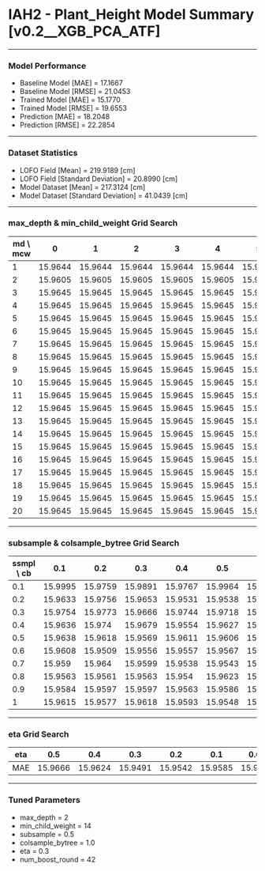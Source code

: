 # IAH2 - Plant_Height Model Summary [v0.2__XGB_PCA_ATF]

***

### Model Performance

- Baseline Model [MAE] = 17.1667
- Baseline Model [RMSE] = 21.0453
- Trained Model [MAE] = 15.1770
- Trained Model [RMSE] = 19.6553
- Prediction [MAE] = 18.2048
- Prediction [RMSE] = 22.2854
***

### Dataset Statistics

- LOFO Field [Mean] = 219.9189 [cm]
- LOFO Field [Standard Deviation] = 20.8990 [cm]
- Model Dataset [Mean] = 217.3124 [cm]
- Model Dataset [Standard Deviation] = 41.0439 [cm]
***

### max_depth & min_child_weight Grid Search

|   md \ mcw |       0 |       1 |       2 |       3 |       4 |       5 |       6 |       7 |       8 |       9 |      10 |      11 |      12 |      13 |      14 |      15 |      16 |      17 |      18 |      19 |      20 |
|------------|---------|---------|---------|---------|---------|---------|---------|---------|---------|---------|---------|---------|---------|---------|---------|---------|---------|---------|---------|---------|---------|
|          1 | 15.9644 | 15.9644 | 15.9644 | 15.9644 | 15.9644 | 15.9644 | 15.9644 | 15.9644 | 15.9644 | 15.9644 | 15.9644 | 15.9644 | 15.9644 | 15.9644 | 15.9644 | 15.9644 | 15.9644 | 15.9644 | 15.9644 | 15.9644 | 15.9644 |
|          2 | 15.9605 | 15.9605 | 15.9605 | 15.9605 | 15.9605 | 15.9605 | 15.9605 | 15.9605 | 15.9605 | 15.9605 | 15.9605 | 15.9605 | 15.9605 | 15.9605 | 15.9605 | 15.9605 | 15.9605 | 15.9605 | 15.9605 | 15.9605 | 15.9605 |
|          3 | 15.9645 | 15.9645 | 15.9645 | 15.9645 | 15.9645 | 15.9645 | 15.9645 | 15.9645 | 15.9645 | 15.9645 | 15.9645 | 15.9645 | 15.9645 | 15.9645 | 15.9645 | 15.9645 | 15.9645 | 15.9645 | 15.9645 | 15.9645 | 15.9645 |
|          4 | 15.9645 | 15.9645 | 15.9645 | 15.9645 | 15.9645 | 15.9645 | 15.9645 | 15.9645 | 15.9645 | 15.9645 | 15.9645 | 15.9645 | 15.9645 | 15.9645 | 15.9645 | 15.9645 | 15.9645 | 15.9645 | 15.9645 | 15.9645 | 15.9645 |
|          5 | 15.9645 | 15.9645 | 15.9645 | 15.9645 | 15.9645 | 15.9645 | 15.9645 | 15.9645 | 15.9645 | 15.9645 | 15.9645 | 15.9645 | 15.9645 | 15.9645 | 15.9645 | 15.9645 | 15.9645 | 15.9645 | 15.9645 | 15.9645 | 15.9645 |
|          6 | 15.9645 | 15.9645 | 15.9645 | 15.9645 | 15.9645 | 15.9645 | 15.9645 | 15.9645 | 15.9645 | 15.9645 | 15.9645 | 15.9645 | 15.9645 | 15.9645 | 15.9645 | 15.9645 | 15.9645 | 15.9645 | 15.9645 | 15.9645 | 15.9645 |
|          7 | 15.9645 | 15.9645 | 15.9645 | 15.9645 | 15.9645 | 15.9645 | 15.9645 | 15.9645 | 15.9645 | 15.9645 | 15.9645 | 15.9645 | 15.9645 | 15.9645 | 15.9645 | 15.9645 | 15.9645 | 15.9645 | 15.9645 | 15.9645 | 15.9645 |
|          8 | 15.9645 | 15.9645 | 15.9645 | 15.9645 | 15.9645 | 15.9645 | 15.9645 | 15.9645 | 15.9645 | 15.9645 | 15.9645 | 15.9645 | 15.9645 | 15.9645 | 15.9645 | 15.9645 | 15.9645 | 15.9645 | 15.9645 | 15.9645 | 15.9645 |
|          9 | 15.9645 | 15.9645 | 15.9645 | 15.9645 | 15.9645 | 15.9645 | 15.9645 | 15.9645 | 15.9645 | 15.9645 | 15.9645 | 15.9645 | 15.9645 | 15.9645 | 15.9645 | 15.9645 | 15.9645 | 15.9645 | 15.9645 | 15.9645 | 15.9645 |
|         10 | 15.9645 | 15.9645 | 15.9645 | 15.9645 | 15.9645 | 15.9645 | 15.9645 | 15.9645 | 15.9645 | 15.9645 | 15.9645 | 15.9645 | 15.9645 | 15.9645 | 15.9645 | 15.9645 | 15.9645 | 15.9645 | 15.9645 | 15.9645 | 15.9645 |
|         11 | 15.9645 | 15.9645 | 15.9645 | 15.9645 | 15.9645 | 15.9645 | 15.9645 | 15.9645 | 15.9645 | 15.9645 | 15.9645 | 15.9645 | 15.9645 | 15.9645 | 15.9645 | 15.9645 | 15.9645 | 15.9645 | 15.9645 | 15.9645 | 15.9645 |
|         12 | 15.9645 | 15.9645 | 15.9645 | 15.9645 | 15.9645 | 15.9645 | 15.9645 | 15.9645 | 15.9645 | 15.9645 | 15.9645 | 15.9645 | 15.9645 | 15.9645 | 15.9645 | 15.9645 | 15.9645 | 15.9645 | 15.9645 | 15.9645 | 15.9645 |
|         13 | 15.9645 | 15.9645 | 15.9645 | 15.9645 | 15.9645 | 15.9645 | 15.9645 | 15.9645 | 15.9645 | 15.9645 | 15.9645 | 15.9645 | 15.9645 | 15.9645 | 15.9645 | 15.9645 | 15.9645 | 15.9645 | 15.9645 | 15.9645 | 15.9645 |
|         14 | 15.9645 | 15.9645 | 15.9645 | 15.9645 | 15.9645 | 15.9645 | 15.9645 | 15.9645 | 15.9645 | 15.9645 | 15.9645 | 15.9645 | 15.9645 | 15.9645 | 15.9645 | 15.9645 | 15.9645 | 15.9645 | 15.9645 | 15.9645 | 15.9645 |
|         15 | 15.9645 | 15.9645 | 15.9645 | 15.9645 | 15.9645 | 15.9645 | 15.9645 | 15.9645 | 15.9645 | 15.9645 | 15.9645 | 15.9645 | 15.9645 | 15.9645 | 15.9645 | 15.9645 | 15.9645 | 15.9645 | 15.9645 | 15.9645 | 15.9645 |
|         16 | 15.9645 | 15.9645 | 15.9645 | 15.9645 | 15.9645 | 15.9645 | 15.9645 | 15.9645 | 15.9645 | 15.9645 | 15.9645 | 15.9645 | 15.9645 | 15.9645 | 15.9645 | 15.9645 | 15.9645 | 15.9645 | 15.9645 | 15.9645 | 15.9645 |
|         17 | 15.9645 | 15.9645 | 15.9645 | 15.9645 | 15.9645 | 15.9645 | 15.9645 | 15.9645 | 15.9645 | 15.9645 | 15.9645 | 15.9645 | 15.9645 | 15.9645 | 15.9645 | 15.9645 | 15.9645 | 15.9645 | 15.9645 | 15.9645 | 15.9645 |
|         18 | 15.9645 | 15.9645 | 15.9645 | 15.9645 | 15.9645 | 15.9645 | 15.9645 | 15.9645 | 15.9645 | 15.9645 | 15.9645 | 15.9645 | 15.9645 | 15.9645 | 15.9645 | 15.9645 | 15.9645 | 15.9645 | 15.9645 | 15.9645 | 15.9645 |
|         19 | 15.9645 | 15.9645 | 15.9645 | 15.9645 | 15.9645 | 15.9645 | 15.9645 | 15.9645 | 15.9645 | 15.9645 | 15.9645 | 15.9645 | 15.9645 | 15.9645 | 15.9645 | 15.9645 | 15.9645 | 15.9645 | 15.9645 | 15.9645 | 15.9645 |
|         20 | 15.9645 | 15.9645 | 15.9645 | 15.9645 | 15.9645 | 15.9645 | 15.9645 | 15.9645 | 15.9645 | 15.9645 | 15.9645 | 15.9645 | 15.9645 | 15.9645 | 15.9645 | 15.9645 | 15.9645 | 15.9645 | 15.9645 | 15.9645 | 15.9645 |

***

### subsample & colsample_bytree Grid Search

|   ssmpl \ cb |     0.1 |     0.2 |     0.3 |     0.4 |     0.5 |     0.6 |     0.7 |     0.8 |     0.9 |     1.0 |
|--------------|---------|---------|---------|---------|---------|---------|---------|---------|---------|---------|
|          0.1 | 15.9995 | 15.9759 | 15.9891 | 15.9767 | 15.9964 | 15.9928 | 15.9946 | 15.97   | 15.9945 | 15.9888 |
|          0.2 | 15.9633 | 15.9756 | 15.9653 | 15.9531 | 15.9538 | 15.9571 | 15.9614 | 15.9699 | 15.9642 | 15.9738 |
|          0.3 | 15.9754 | 15.9773 | 15.9666 | 15.9744 | 15.9718 | 15.9745 | 15.9716 | 15.9741 | 15.979  | 15.9629 |
|          0.4 | 15.9636 | 15.974  | 15.9679 | 15.9554 | 15.9627 | 15.9633 | 15.9637 | 15.9686 | 15.9655 | 15.9653 |
|          0.5 | 15.9638 | 15.9618 | 15.9569 | 15.9611 | 15.9606 | 15.9608 | 15.9589 | 15.9626 | 15.9528 | 15.9491 |
|          0.6 | 15.9608 | 15.9509 | 15.9556 | 15.9557 | 15.9567 | 15.9575 | 15.9528 | 15.9538 | 15.9559 | 15.9514 |
|          0.7 | 15.959  | 15.964  | 15.9599 | 15.9538 | 15.9543 | 15.9575 | 15.9565 | 15.9604 | 15.9576 | 15.9658 |
|          0.8 | 15.9563 | 15.9561 | 15.9563 | 15.954  | 15.9623 | 15.9593 | 15.9569 | 15.9563 | 15.9597 | 15.9595 |
|          0.9 | 15.9584 | 15.9597 | 15.9597 | 15.9563 | 15.9586 | 15.9614 | 15.9581 | 15.9607 | 15.9608 | 15.9604 |
|          1   | 15.9615 | 15.9577 | 15.9618 | 15.9593 | 15.9548 | 15.9599 | 15.9593 | 15.9597 | 15.9596 | 15.9605 |

***

### eta Grid Search

| eta   |     0.5 |     0.4 |     0.3 |     0.2 |     0.1 |    0.01 |   0.001 |
|-------|---------|---------|---------|---------|---------|---------|---------|
| MAE   | 15.9666 | 15.9624 | 15.9491 | 15.9542 | 15.9585 | 15.9612 | 79.9036 |

***

### Tuned Parameters

- max_depth = 2
- min_child_weight = 14
- subsample = 0.5
- colsample_bytree = 1.0
- eta = 0.3
- num_boost_round = 42
